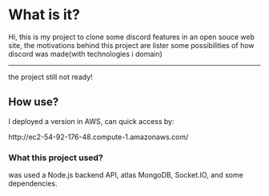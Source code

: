 <h1>What is it?</h1>
<p>Hi, this is my project to clone some discord features in an open souce web site, the motivations behind this project are lister some possibilities of how discord was made(with technologies i domain)</p>
<p></p>
<hr>
the project still not ready!
<h2>How use?</h2>
<p>I deployed a version in AWS, can quick access by:</p>
<p>http://ec2-54-92-176-48.compute-1.amazonaws.com/</p>

<h3>What this project used?</h3>
<p>was used a Node.js backend API, atlas MongoDB, Socket.IO, and some dependencies.</p>
